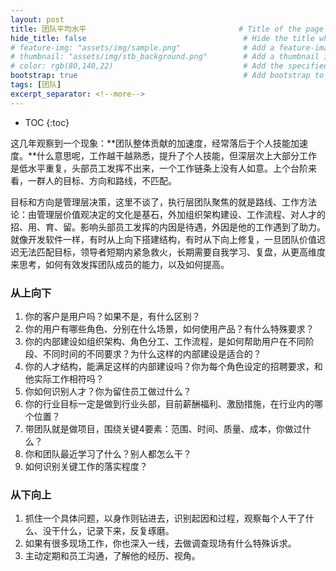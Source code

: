 ```yaml
---
layout: post
title: 团队平均水平                                  # Title of the page
hide_title: false                                   # Hide the title when displaying the post, but shown in lists of posts
# feature-img: "assets/img/sample.png"              # Add a feature-image to the post
# thumbnail: "assets/img/stb_background.png"        # Add a thumbnail image on blog view
# color: rgb(80,140,22)                             # Add the specified color as feature image, and change link colors in post
bootstrap: true                                     # Add bootstrap to the page
tags: [团队]
excerpt_separator: <!--more-->
---
```


<!--more-->
* TOC
{:toc}

这几年观察到一个现象：**团队整体贡献的加速度，经常落后于个人技能加速度。**什么意思呢，工作越干越熟悉，提升了个人技能，但深层次上大部分工作是低水平重复，头部员工发挥不出来，一个工作链条上没有人如意。上个台阶来看，一群人的目标、方向和路线，不匹配。

目标和方向是管理层决策，这里不谈了，执行层团队聚焦的就是路线、工作方法论：由管理层价值观决定的文化是基石，外加组织架构建设、工作流程、对人才的招、用、育、留。影响头部员工发挥的内因是待遇，外因是他的工作遇到了助力。就像开发软件一样，有时从上向下搭建结构，有时从下向上修复，一旦团队价值迟迟无法匹配目标，领导者短期内紧急救火，长期需要自我学习、复盘，从更高维度来思考，如何有效发挥团队成员的能力，以及如何提高。

### 从上向下

1. 你的客户是用户吗？如果不是，有什么区别？
1. 你的用户有哪些角色、分别在什么场景，如何使用产品？有什么特殊要求？
1. 你的内部建设如组织架构、角色分工、工作流程，是如何帮助用户在不同阶段、不同时间的不同要求？为什么这样的内部建设是适合的？
1. 你的人才结构，能满足这样的内部建设吗？你为每个角色设定的招聘要求，和他实际工作相符吗？
1. 你如何识别人才？你为留住员工做过什么？
1. 你的行业目标一定是做到行业头部，目前薪酬福利、激励措施，在行业内的哪个位置？
1. 带团队就是做项目，围绕关键4要素：范围、时间、质量、成本，你做过什么？
1. 你和团队最近学习了什么？别人都怎么干？
1. 如何识别关键工作的落实程度？

### 从下向上

1. 抓住一个具体问题，以身作则钻进去，识别起因和过程，观察每个人干了什么、没干什么，记录下来，反复琢磨。
1. 如果有很多现场工作，你也深入一线，去做调查现场有什么特殊诉求。
1. 主动定期和员工沟通，了解他的经历、视角。